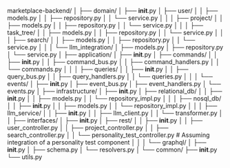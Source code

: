 marketplace-backend/
│
├── domain/
│   ├── __init__.py
│   ├── user/
│   │   ├── models.py
│   │   ├── repository.py
│   │   └── service.py
│   │
│   ├── project/
│   │   ├── models.py
│   │   ├── repository.py
│   │   └── service.py
│   │
│   ├── task_tree/
│   │   ├── models.py
│   │   ├── repository.py
│   │   └── service.py
│   │
│   ├── search/
│   │   ├── models.py
│   │   ├── repository.py
│   │   └── service.py
│   │
│   └── llm_integration/
│       ├── models.py
│       ├── repository.py
│       └── service.py
│
├── application/
│   ├── __init__.py
│   ├── commands/
│   │   ├── __init__.py
│   │   ├── command_bus.py
│   │   ├── command_handlers.py
│   │   └── commands.py
│   │
│   ├── queries/
│   │   ├── __init__.py
│   │   ├── query_bus.py
│   │   ├── query_handlers.py
│   │   └── queries.py
│   │
│   └── events/
│       ├── __init__.py
│       ├── event_bus.py
│       ├── event_handlers.py
│       └── events.py
│
├── infrastructure/
│   ├── __init__.py
│   ├── relational_db/
│   │   ├── __init__.py
│   │   ├── models.py
│   │   └── repository_impl.py
│   │
│   ├── nosql_db/
│   │   ├── __init__.py
│   │   ├── models.py
│   │   └── repository_impl.py
│   │
│   ├── llm_service/
│   │   ├── __init__.py
│   │   ├── llm_client.py
│   │   └── transformer.py
│   │
├── interfaces/
│   ├── __init__.py
│   ├── rest/
│   │   ├── __init__.py
│   │   ├── user_controller.py
│   │   ├── project_controller.py
│   │   ├── search_controller.py
│   │   └── personality_test_controller.py  # Assuming integration of a personality test component
│   │
│   └── graphql/
│       ├── __init__.py
│       ├── schema.py
│       └── resolvers.py
│
└── common/
    ├── __init__.py
    └── utils.py
